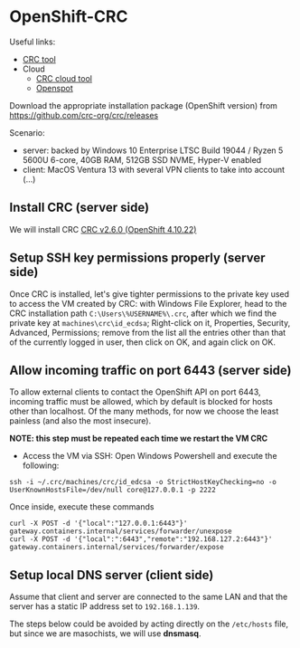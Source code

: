 # OpenShift-CRC

Useful links:
- [CRC tool](https://github.com/crc-org/crc)
- Cloud
  - [CRC cloud tool](https://github.com/crc-org/crc-cloud)
  - [Openspot](https://github.com/ksingh7/openspot)

Download the appropriate installation package (OpenShift version) from https://github.com/crc-org/crc/releases

Scenario:
- server: backed by Windows 10 Enterprise LTSC Build 19044 / Ryzen 5 5600U 6-core, 40GB RAM, 512GB SSD NVME, Hyper-V enabled
- client: MacOS Ventura 13 with several VPN clients to take into account (...)

## Install CRC (server side)
We will install CRC [CRC v2.6.0 (OpenShift 4.10.22)](https://github.com/crc-org/crc/releases/tag/v2.6.0)

## Setup SSH key permissions properly (server side)
Once CRC is installed, let's give tighter permissions to the private key used to access the VM created by CRC: with Windows File Explorer, head to the CRC installation path `C:\Users\%USERNAME%\.crc`, after which we find the private key at `machines\crc\id_ecdsa`; Right-click on it, Properties, Security, Advanced, Permissions; remove from the list all the entries other than that of the currently logged in user, then click on OK, and again click on OK.

## Allow incoming traffic on port 6443 (server side)
To allow external clients to contact the OpenShift API on port 6443, incoming traffic must be allowed, which by default is blocked for hosts other than localhost. Of the many methods, for now we choose the least painless (and also the most insecure).

**NOTE: this step must be repeated each time we restart the VM CRC**

- Access the VM via SSH:
Open Windows Powershell and execute the following:
```
ssh -i ~/.crc/machines/crc/id_edcsa -o StrictHostKeyChecking=no -o UserKnownHostsFile=/dev/null core@127.0.0.1 -p 2222
```
Once inside, execute these commands
```
curl -X POST -d '{"local":"127.0.0.1:6443"}'  gateway.containers.internal/services/forwarder/unexpose
curl -X POST -d '{"local":":6443","remote":"192.168.127.2:6443"}'  gateway.containers.internal/services/forwarder/expose
```

## Setup local DNS server (client side)
Assume that client and server are connected to the same LAN and that the server has a static IP address set to `192.168.1.139`.

The steps below could be avoided by acting directly on the `/etc/hosts` file, but since we are masochists, we will use **dnsmasq**.


